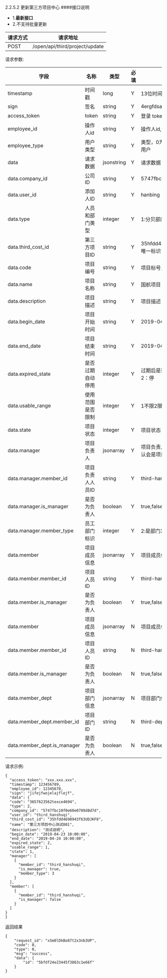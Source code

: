 2.2.5.2 更新第三方项目中心
####接口说明
- 1.**最新接口**
- 2.不支持批量更新


请求方式|请求地址
----|---
POST|/open/api/third/project/update


请求参数:

字段|名称|类型|必填|描述
-----|-----|----|----|----
timestamp|时间戳 |long |Y|13位时间戳
sign|签名 |string |Y|4ergfdsawesf
access\_token|token | string |Y|登录 token
employee\_id| 操作人id|string |Y|操作人id,调用接口人 id
employee\_type| 用户类型|string|Y|类型，0为分贝用户，1为第三方用户
data |请求数据| jsonstring |Y|请求数据
data.company_id|公司ID|string|Y|5747fbc10f0e60e0709d8d7d
data.user_id|添加人ID|string |Y|hanbing
data.type|人员和部门类型| integer |Y|1:分贝部门ID;  2:第三方ID
data.third_cost_id|第三方项目ID| string |Y|35hfdd43UDJKF8 不可重复，唯一标识
data.code|项目编号| string |Y|项目标号，不可重复
data.name|项目名称|string |Y|国航项目
data.description|项目描述| string |Y|项目描述
data.begin_date|项目开始时间| string |Y|2019-04-20 10:00:00
data.end_date|项目结束时间| string |Y|2019-04-21 10:00:00
data.expired_state|是否过期自动停用| integer |Y|过期后是否自动停用 1：不停用 2：停
data.usable_range|使用范围是否限制|integer |Y| 1不限2限制
data.state|项目状态| integer |Y|项目状态  1启用 0停用
data.manager|项目负责人| jsonarray |Y|项目负责人信息，项目负责人默认会是项目成员
data.manager.member_id|项目负责人人员ID| string |Y|third-hanbing
data.manager.is_manager|是否为负责人| boolean |Y|true,false
data.manager.member_type|员工部门标识| integer |Y|2:是部门3:是员工
data.member|项目成员信息| jsonarray |Y|项目成员信息
data.member.member_id|项目人员ID| string |Y|third-hanbing
data.member.is_manager|是否为负责人| boolean |Y|true,false
data.member|项目成员信息| jsonarray |N|项目成员信息
data.member.member_id|项目人员ID| string |N|third-hanbing
data.member.is_manager|是否为负责人| boolean |N|true,false
data.member_dept|项目部门信息| jsonarray |N|项目部门信息
data.member_dept.member_id|项目部门ID| string |N|third-dep-no
data.member_dept.is_manager|是否为负责人| boolean |N|true,false




 请求示例:
 
 ```
{
  "access_token": "xxx.xxx.xxx",
  "timestamp": 123456789,
  "employee_id": 12345678,
  "sign": "jifejfwojelajflejf",
  "data": {
  "code": "3657623562texce4694",
  "type": 2,
  "company_id": "5747fbc10f0e60e0709d8d7d",
  "user_id": "third_hanshuqi",
  "third_cost_id": "35hfdd4698943f63UDJKF8",
  "name": "第三方项目中心测试001",
  "description": "测试说明",
  "begin_date": "2019-04-23 10:00:00",
  "end_date": "2019-04-24 10:00:00",
  "expired_state": 2,
  "usable_range": 1,
  "state": 1,
  "manager": [
    {
      "member_id": "third_hanshuqi",
      "is_manager": true,
      "member_type": 3
    }
  ],
  "member": [
    {
      "member_id": "third_hanshuqi",
      "is_manager": false
    }
  ]
}
}
```

返回结果

```
{
    "request_id": "xSm0lDkBo87t2x3nb3UP",
    "code": 0,
    "type": 0,
    "msg": "success",
    "data": {
        "id": "5bfdf24e23445f3863c1e66f"
    }
}


```
